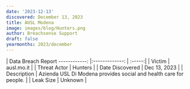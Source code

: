 ```yaml
---
date: '2023-12-13'
discovered: December 13, 2023
title: AUSL Modena
image: images/blog/Hunters.png
author: Breachsense Support
draft: false
yearmonths: 2023/december
---
```



| Data Breach Report
------------:     |:-------------:    | :-----:|
| Victim      | ausl.mo.it      | 
| Threat Actor      | Hunters      | 
| Date Discovered      | Dec 13, 2023      | 
| Description      | Azienda USL Di Modena provides social and health care for people.      | 
| Leak Size      | Unknown      | 

